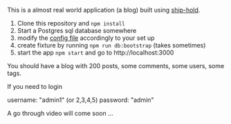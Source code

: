 This is a almost real world application (a blog) built using [ship-hold](https://zorro-del-caribe/ship-hold).

1. Clone this repository and ``npm install``
2. Start a Postgres sql database somewhere
3. modify the [config file]() accordingly to your set up
4. create fixture by running ``npm run db:bootstrap`` (takes sometimes)
5. start the app ``npm start`` and go to http://localhost:3000

You should have a blog with 200 posts, some comments, some users, some tags.

If you need to login

username: "admin1" (or 2,3,4,5)
password: "admin"

A go through video will come soon ...